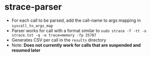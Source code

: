 # strace-parser
* For each call to be parsed, add the call-name to args mapping in `syscall_to_args_map`
* Parser works for call with a format similar to `sudo strace -T -tt -o strace.txt -q -e trace=memory -fp 25787`
* Generates CSV per call in the `results` directory
* Note: **Does not currently work for calls that are suspended and resumed later**
